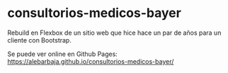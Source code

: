 # consultorios-medicos-bayer

Rebuild en Flexbox de un sitio web que hice hace un par de años para un cliente con Bootstrap.

Se puede ver online en Github Pages: https://alebarbaja.github.io/consultorios-medicos-bayer/
